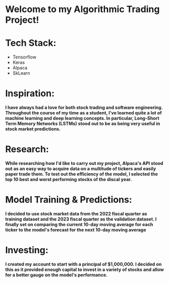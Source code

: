 # Welcome to my Algorithmic Trading Project!

# Tech Stack:
- Tensorflow
- Keras
- Alpaca
- SkLearn

# Inspiration:
**I have always had a love for both stock trading and software engineering. Throughout the course of my time as a student, I've learned quite a lot of machine learning and deep learning concepts. In particular, Long-Short Term Memory Networks (LSTMs) stood out to be as being very useful in stock market predictions.**

# Research:
**While researching how I'd like to carry out my project, Alpaca's API stood out as an easy way to acquire data on a multitude of tickers and easily paper trade them. To test out the efficiency of the model, I selected the top 10 best and worst performing stocks of the discal year.**

# Model Training & Predictions:
**I decided to use stock market data from the 2022 fiscal quarter as training dataset and the 2023 fiscal quarter as the validation dataset. I finally set on comparing the current 10-day moving average for each ticker to the model's forecast for the next 10-day moving average**

# Investing:
**I created my account to start with a principal of $1,000,000. I decided on this as it provided enough capital to invest in a variety of stocks and allow for a better gauge on the model's performance.**
